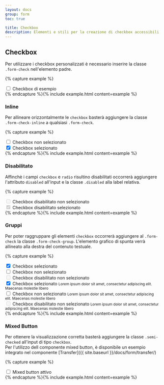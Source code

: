 ```yaml
---
layout: docs
group: form
toc: true

title: Checkbox
description: Elementi e stili per la creazione di checkbox accessibili.
---
```


## Checkbox

Per utilizzare i checkbox personalizzati è necessario inserire la classe `.form-check` nell'elemento padre.

{% capture example %}

<div>
  <div class="form-check">
    <input id="checkbox1" type="checkbox">
    <label for="checkbox1">Checkbox di esempio</label>
  </div>
</div>
{% endcapture %}{% include example.html content=example %}

### Inline

Per allineare orizzontalmente le `checkbox` basterà aggiungere la classe `.form-check-inline` a qualsiasi `.form-check`.

{% capture example %}

<div>
  <div class="row">
    <div class="col-12">
      <div class="form-check form-check-inline">
        <input id="checkbox2" type="checkbox">
        <label for="checkbox2">Checkbox non selezionato</label>
      </div>
      <div class="form-check form-check-inline">
        <input id="checkbox3" type="checkbox" checked="checked">
        <label for="checkbox3">Checkbox selezionato</label>
      </div>
    </div>
  </div>
</div>
{% endcapture %}{% include example.html content=example %}

### Disabilitato

Affinchè i campi `checkbox` e `radio` risultino disabilitati occorrerà aggiungere l'attributo `disabled` all'input e la classe `.disabled` alla label relativa.

{% capture example %}

<div>
  <div class="form-check">
    <input id="checkbox4" type="checkbox" disabled>
    <label for="checkbox4" class="disabled">Checkbox disabilitato non selezionato</label>
  </div>
  <div class="form-check">
    <input id="checkbox5" type="checkbox" disabled checked="checked">
    <label for="checkbox5" class="disabled">Checkbox disabilitato selezionato</label>
  </div>
</div>
{% endcapture %}{% include example.html content=example %}

### Gruppi

Per poter raggruppare gli elementi `checkbox` occorrerà aggiungere al `.form-check` la classe `.form-check-group`. L'elemento grafico di spunta verrà allineato alla destra del contenuto testuale.

{% capture example %}

<div>
  <div class="row">
    <div class="col-5">
      <div class="form-check form-check-group">
        <input id="checkbox6" type="checkbox" checked="checked">
        <label for="checkbox6">Checkbox selezionato</label>
      </div>
      <div class="form-check form-check-group">
        <input id="checkbox7" type="checkbox">
        <label for="checkbox7">Checkbox non selezionato</label>
      </div>
      <div class="form-check form-check-group">
        <input id="checkbox8" type="checkbox" disabled="disabled">
        <label for="checkbox8" class="disabled">Checkbox disabilitato non selezionato</label>
      </div>
    </div>
    <div class="col-2"></div>
    <div class="col-5">
      <div class="form-check form-check-group">
        <input id="checkbox9" type="checkbox" aria-labelledby="checkbox9-help" checked="checked">
        <label for="checkbox9">Checkbox selezionato</label>
        <small id="checkbox9-help" class="form-text">Lorem ipsum dolor sit amet, consectetur adipiscing elit. Maecenas molestie libero</small>
      </div>
      <div class="form-check form-check-group">
        <input id="checkbox10" type="checkbox" aria-labelledby="checkbox10-help">
        <label for="checkbox10">Checkbox non selezionato</label>
        <small id="checkbox10-help" class="form-text">Lorem ipsum dolor sit amet, consectetur adipiscing elit. Maecenas molestie libero</small>
      </div>
      <div class="form-check form-check-group">
        <input id="checkbox11" type="checkbox" aria-labelledby="checkbox11-help" disabled="disabled">
        <label for="checkbox11" class="disabled">Checkbox disabilitato non selezionato</label>
        <small id="checkbox11-help" class="form-text">Lorem ipsum dolor sit amet, consectetur adipiscing elit. Maecenas molestie libero</small>
      </div>
    </div>
  </div>
</div>
{% endcapture %}{% include example.html content=example %}

### Mixed Button

Per ottenere la visualizzazione corretta basterà aggiungere la classe `.semi-checked` all'input di tipo `checkbox`.<br>
Per l'utilizzo dell componente mixed button, è disponibile un esempio integrato nel componente [Transfer]({{ site.baseurl }}/docs/form/transfer/)

{% capture example %}

<div>
  <div class="row">
    <div class="col-12">
      <div class="form-check">
        <input id="checkbox2" type="checkbox" class="semi-checked">
        <label for="checkbox2">Mixed button attivo</label>
      </div>
    </div>
  </div>
</div>
{% endcapture %}{% include example.html content=example %}
